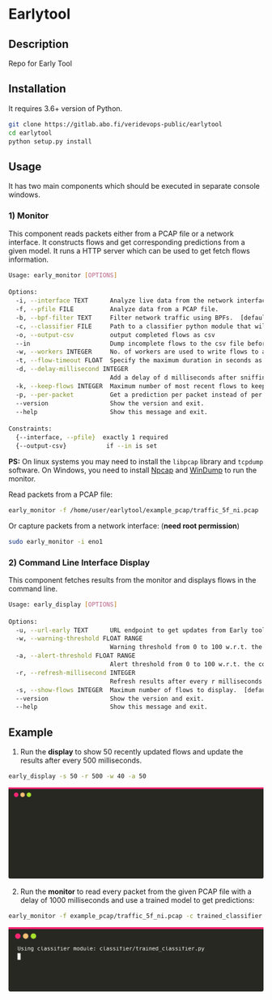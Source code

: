 # Earlytool

## Description
Repo for Early Tool

## Installation
It requires 3.6+ version of Python.

```sh
git clone https://gitlab.abo.fi/veridevops-public/earlytool
cd earlytool
python setup.py install
```

## Usage
It has two main components which should be executed in separate console windows.

### 1) Monitor
This component reads packets either from a PCAP file or a network interface. It constructs flows and get corresponding predictions from a given model. It runs a HTTP server which can be used to get fetch flows information.

```sh
Usage: early_monitor [OPTIONS]

Options:
  -i, --interface TEXT      Analyze live data from the network interface.
  -f, --pfile FILE          Analyze data from a PCAP file.
  -b, --bpf-filter TEXT     Filter network traffic using BPFs.  [default: ip and (tcp or udp)]
  -c, --classifier FILE     Path to a classifier python module that will be used for making predictions. If the module exists in the early/classifier folder, then just provide the name of module without '.py'.  [default: random_classifier]
  -o, --output-csv          output completed flows as csv
  --in                      Dump incomplete flows to the csv file before existing the program.
  -w, --workers INTEGER     No. of workers are used to write flows to a CSV file. [default: 2]
  -t, --flow-timeout FLOAT  Specify the maximum duration in seconds as the flow timeout.  [default: 120.0]
  -d, --delay-millisecond INTEGER
                            Add a delay of d milliseconds after sniffing every packet.  [default: 0]
  -k, --keep-flows INTEGER  Maximum number of most recent flows to keep in memory. [default: unlimited]
  -p, --per-packet          Get a prediction per packet instead of per flow.
  --version                 Show the version and exit.
  --help                    Show this message and exit.

Constraints:
  {--interface, --pfile}  exactly 1 required
  {--output-csv}           if --in is set
```

**PS:** On linux systems you may need to install the `libpcap` library and `tcpdump` software. On Windows, you need to install [Npcap](https://npcap.com/#download) and [WinDump](https://github.com/hsluoyz/WinDump/releases) to run the monitor.

Read packets from a PCAP file:
```sh
early_monitor -f /home/user/earlytool/example_pcap/traffic_5f_ni.pcap
```

Or capture packets from a network interface: (**need root permission**)
```sh
sudo early_monitor -i eno1
```

### 2) Command Line Interface Display
This component fetches results from the monitor and displays flows in the command line.

```sh
Usage: early_display [OPTIONS]

Options:
  -u, --url-early TEXT      URL endpoint to get updates from Early tool. [default: 0.0.0.0:9400]
  -w, --warning-threshold FLOAT RANGE
                            Warning threshold from 0 to 100 w.r.t. the confidence score.  [default: 40.0; 0<=x<=100]
  -a, --alert-threshold FLOAT RANGE
                            Alert threshold from 0 to 100 w.r.t. the confidence score.  [default: 50.0; 0<=x<=100]
  -r, --refresh-millisecond INTEGER
                            Refresh results after every r milliseconds. [default: 250]
  -s, --show-flows INTEGER  Maximum number of flows to display.  [default: 100]
  --version                 Show the version and exit.
  --help                    Show this message and exit.
```

## Example

1) Run the **display** to show 50 recently updated flows and update the results after every 500 milliseconds.

```sh
early_display -s 50 -r 500 -w 40 -a 50 
```

![monitor's output in the terminal](./doc_images/term_display.svg)


2) Run the **monitor** to read every packet from the given PCAP file with a delay of 1000 milliseconds and use a trained model to get predictions:
```sh
early_monitor -f example_pcap/traffic_5f_ni.pcap -c trained_classifier -d 1000
```

![monitor's output in the terminal](./doc_images/term_monitor.svg)
